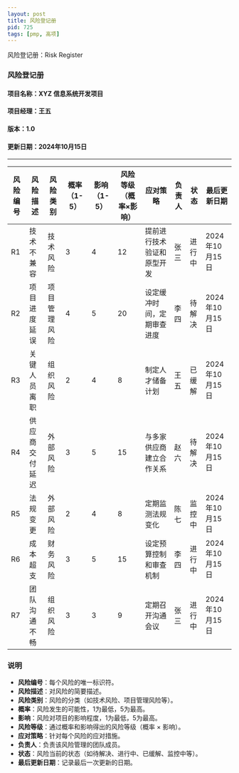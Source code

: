 ```yaml
---
layout: post
title: 风险登记册
pid: 725
tags: [pmp, 高项]
---
```


风险登记册：Risk Register

### **风险登记册**

#### **项目名称**：XYZ 信息系统开发项目

#### **项目经理**：王五

#### **版本**：1.0

#### **更新日期**：2024年10月15日

------

| 风险编号 | 风险描述       | 风险类别     | 概率（1-5） | 影响（1-5） | 风险等级（概率×影响） | 应对策略                   | 负责人 | 状态   | 最后更新日期   |
| -------- | -------------- | ------------ | ----------- | ----------- | --------------------- | -------------------------- | ------ | ------ | -------------- |
| R1       | 技术不兼容     | 技术风险     | 3           | 4           | 12                    | 提前进行技术验证和原型开发 | 张三   | 进行中 | 2024年10月15日 |
| R2       | 项目进度延误   | 项目管理风险 | 4           | 5           | 20                    | 设定缓冲时间，定期审查进度 | 李四   | 待解决 | 2024年10月15日 |
| R3       | 关键人员离职   | 组织风险     | 2           | 4           | 8                     | 制定人才储备计划           | 王五   | 已缓解 | 2024年10月15日 |
| R4       | 供应商交付延迟 | 外部风险     | 3           | 5           | 15                    | 与多家供应商建立合作关系   | 赵六   | 待解决 | 2024年10月15日 |
| R5       | 法规变更       | 外部风险     | 2           | 4           | 8                     | 定期监测法规变化           | 陈七   | 监控中 | 2024年10月15日 |
| R6       | 成本超支       | 财务风险     | 3           | 5           | 15                    | 设定预算控制和审查机制     | 李四   | 进行中 | 2024年10月15日 |
| R7       | 团队沟通不畅   | 组织风险     | 3           | 3           | 9                     | 定期召开沟通会议           | 张三   | 进行中 | 2024年10月15日 |

### **说明**

- **风险编号**：每个风险的唯一标识符。
- **风险描述**：对风险的简要描述。
- **风险类别**：风险的分类（如技术风险、项目管理风险等）。
- **概率**：风险发生的可能性，1为最低，5为最高。
- **影响**：风险对项目的影响程度，1为最低，5为最高。
- **风险等级**：通过概率和影响得出的风险等级（概率 × 影响）。
- **应对策略**：针对每个风险的应对措施。
- **负责人**：负责该风险管理的团队成员。
- **状态**：风险当前的状态（如待解决、进行中、已缓解、监控中等）。
- **最后更新日期**：记录最后一次更新的日期。
